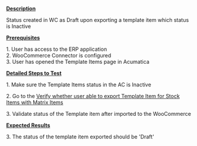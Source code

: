 
<p><strong><u>Description</u></strong></p>
<p>Status created in WC as Draft upon exporting a template item which status is Inactive</p>
<p style="margin-left: 0.0in;"><strong><u>Prerequisites</u></strong>&nbsp;</p>
<p style="margin-left: 0.0in;">1. User has access to the ERP application<br />2. WooCommerce Connector is configured<br />3. User has opened the Template Items page in Acumatica</p>
<p style="margin-left: 0.0in;"><strong><u>Detailed Steps to Test</u></strong>&nbsp;</p>
<p>1. Make sure the Template Items status in the AC is Inactive</p>
<p style="margin-left: 0.0in;">2. Go to the&nbsp;<a href="https://wiki.acumatica.com/x/_gmXC" rel="nofollow">Verify whether user able to export Template Item for Stock Items with Matrix Items</a><a href="https://wiki.acumatica.com/x/_gmXC" rel="nofollow"></a></p>
<p style="margin-left: 0.0in;">3. Validate status of the Template item after imported to the WooCommerce</p>
<p style="margin-left: 0.0in;"><strong><u>Expected Results</u></strong>&nbsp;</p>
<p style="margin-left: 0.0in;">3. The status of the template item exported should be 'Draft'</p>
